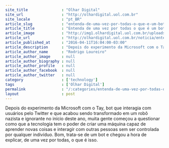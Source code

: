 ```yaml
---
site_title               : "Olhar Digital"
site_url                 : "http://olhardigital.uol.com.br"
site_locale              : "pt_BR"
article_slug             : "entenda-de-uma-vez-por-todas-o-que-e-um-bot-e-como-ele-funciona"
article_title            : "Entenda de uma vez por todas o que é um bot e como ele funciona"
article_image            : "http://img1.olhardigital.uol.com.br/uploads/acervo_imagens/2016/04/20160411164509_660_420.jpg"
article_url              : "http://olhardigital.uol.com.br/noticia/entenda-de-uma-vez-por-todas-o-que-e-um-bot-e-como-ele-funciona/57075"
article_published_at     : "2016-04-11T16:04:00-03:00"
article_description      : "Depois do experimento da Microsoft com o Tay, bot que interagia com usuários pelo Twitter e que acabou sendo transformado em um robô nazista e ignorante no início deste ano, muita gente começou a questionar como que a tecnologia tem o poder de criar uma máquina capaz de aprender novas coisas e interagir com outras pessoas sem ser controlada por qualquer indivíduo. Bom, trata-se de um bot e chegou a hora de explicar, de uma vez por todas, o que é isso."
article_author_name      : "Rodrigo Loureiro"
article_author_image     : null
article_author_biography : null
article_author_profile   : null
article_author_facebook  : null
article_author_twitter   : null
category                 : ['technology']
tags                     : ['Olhar Digital']
permalink                : "/:categories/entenda-de-uma-vez-por-todas-o-que-e-um-bot-e-como-ele-funciona/"
layout                   : post
---
```


Depois do experimento da Microsoft com o Tay, bot que interagia com usuários pelo Twitter e que acabou sendo transformado em um robô nazista e ignorante no início deste ano, muita gente começou a questionar como que a tecnologia tem o poder de criar uma máquina capaz de aprender novas coisas e interagir com outras pessoas sem ser controlada por qualquer indivíduo. Bom, trata-se de um bot e chegou a hora de explicar, de uma vez por todas, o que é isso.
